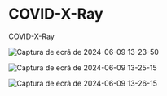 # COVID-X-Ray
COVID-X-Ray

![Captura de ecrã de 2024-06-09 13-23-50](https://github.com/rjpg/COVID-X-Ray/assets/22857941/074eb57d-2d89-4cfe-9868-751acfbcaacd)


![Captura de ecrã de 2024-06-09 13-25-15](https://github.com/rjpg/COVID-X-Ray/assets/22857941/6dd38140-1d55-40b7-b4ec-d996c21ab13f)


![Captura de ecrã de 2024-06-09 13-26-15](https://github.com/rjpg/COVID-X-Ray/assets/22857941/0aea7b73-2c9e-4bcc-88c3-0d54640ad7f1)
